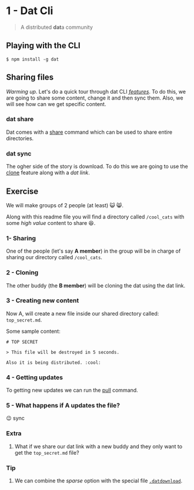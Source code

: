 # 1 - Dat Cli
> A distributed **dat**a community

## Playing with the CLI

```
$ npm install -g dat
```

## Sharing files

_Warming up_. Let's do a quick tour through dat CLI [_features_](dat).
To do this, we are going to share some content, change it and then sync them. Also, we will see how can we get specific content.

### dat share

Dat comes with a [share](dat#sharing-data) command which can be used to share entire directories.

### dat sync

The ogher side of the story is download. To do this we are going to use the [clone](dat#downloading-data) feature along with a _dat link_.

## Exercise

We will make groups of 2 people (at least) :smiley_cat: :smile_cat:.

Along with this readme file you will find a directory called `/cool_cats` with some _high value_ content to share :laughing:.

### 1- Sharing

One of the people (let's say **A member**) in the group will be in charge of sharing our directory called `/cool_cats`.

### 2 - Cloning

The other buddy (the **B member**) will be cloning the dat using the dat link.

### 3 - Creating new content

Now A, will create a new file inside our shared directory called: `top_secret.md`.

Some sample content:

```
# TOP SECRET

> This file will be destroyed in 5 seconds.

Also it is being distributed. :cool:
```

### 4 - Getting updates

To getting new updates we can run the [pull](dat#updating-downloaded-archives) command.

### 5 - What happens if A updates the file?

:wink: sync

### Extra

1. What if we share our dat link with a new buddy and they only want to get the `top_secret.md` file?

### Tip

1. We can combine the _sparse_ option with the special file  [`.datdownload`](dat#selecting-files).

